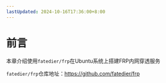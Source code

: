 ```yaml
---
lastUpdated: 2024-10-16T17:36:00+8:00
---
```


# 前言

本章介绍使用```fatedier/frp```在Ubuntu系统上搭建FRP内网穿透服务

```fatedier/frp```仓库地址：<https://github.com/fatedier/frp>